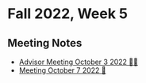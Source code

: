 # Fall 2022, Week 5

## Meeting Notes

- [Advisor Meeting October 3 2022 👩‍⚕️](./oct-3-2022-meeting.md)
- [Meeting October 7 2022 👏](./oct-7-2022-meeting.md)
